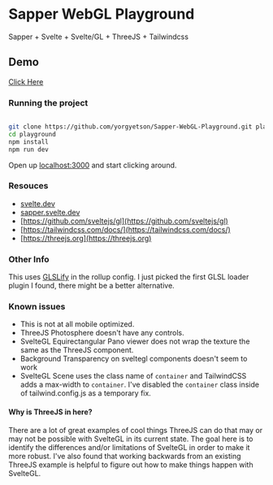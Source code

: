 
# Sapper WebGL Playground

Sapper + Svelte + Svelte/GL + ThreeJS + Tailwindcss
 
## Demo 
[Click Here](https://stoic-volhard-3f59ef.netlify.app/)

### Running the project

  
```bash

git clone https://github.com/yorgyetson/Sapper-WebGL-Playground.git playground
cd playground
npm install
npm run dev

```

  

Open up [localhost:3000](http://localhost:3000) and start clicking around.

  
### Resouces
  
- [svelte.dev](https://svelte.dev)
- [sapper.svelte.dev](https://sapper.svelte.dev)
- [https://github.com/sveltejs/gl](https://github.com/sveltejs/gl)
- [https://tailwindcss.com/docs/](https://tailwindcss.com/docs/)
- [https://threejs.org](https://threejs.org)


### Other Info
This uses [GLSLify](https://github.com/glslify/glslify) in the rollup config. I just picked the first GLSL loader plugin I found, there might be a better alternative.
  
  
### Known issues
  - This is not at all mobile optimized.
  - ThreeJS Photosphere doesn't have any controls.
  - SvelteGL Equirectangular Pano viewer does not wrap the texture the same as the ThreeJS component.
  - Background Transparency on sveltegl components doesn't seem to work
  - SvelteGL Scene uses the class name of `container` and TailwindCSS adds a max-width to `container`. I've disabled the `container` class inside of tailwind.config.js as a temporary fix.
 
 #### Why is ThreeJS in here?
 There are a lot of great examples of cool things ThreeJS can do that may or may not be possible with SvelteGL in its current state. The goal here is to identify the differences and/or limitations of SvelteGL in order to make it more robust. I've also found that working backwards from an existing ThreeJS example is helpful to figure out how to make things happen with SvelteGL.